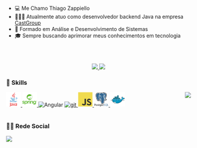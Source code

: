 <div> 
  
- 💻 Me Chamo Thiago Zappiello <br>
- 👩🏽‍💻 Atualmente atuo como desenvolvedor backend Java na empresa [CastGroup](https://www.castgroup.com.br/) <br>
- 📖 Formado em Análise e Desenvolvimento de Sistemas
- 🎓 Sempre buscando aprimorar meus conhecimentos em tecnologia
</div>

<br><br>

<div>
  <a href ="https://github.com/TZappiello">
    <p align="center">
      <img height="150em" src="https://github-readme-stats.vercel.app/api/top-langs/?username=TZappiello&layout=compact&langs_count=7&theme=tokyonight"/>
      <img height="150em" src="http://github-readme-streak-stats.herokuapp.com?user=TZappiello&theme=tokyonight&date_format=j%20M%5B%20Y%5D"/>
     </p>
  </a>
</div>

<div>

  <h3> 🧐 Skills</h3>
  <a href="https://github.com/Tzappiello">
 <a href="https://www.java.com/fr/" target="_blank" rel="noreferrer">
  <img src="https://raw.githubusercontent.com/devicons/devicon/1119b9f84c0290e0f0b38982099a2bd027a48bf1/icons/java/java-original-wordmark.svg" alt="java" width="40" height="40"/> </a>
 
 <a href="https://spring.io/" target="_blank" rel="noreferrer">
  <img src="https://raw.githubusercontent.com/devicons/devicon/1119b9f84c0290e0f0b38982099a2bd027a48bf1/icons/spring/spring-original-wordmark.svg" alt="spring" width="40" height="40"/> </a>
  
<img alt="Angular" height="40" width="40" src="https://brandslogos.com/wp-content/uploads/images/large/angular-icon-logo.png">
 <a href="https://git-scm.com/" target="_blank"> <img src="https://www.vectorlogo.zone/logos/git-scm/git-scm-icon.svg" alt="git" width="40" height="40"/> </a> 
 <a href="https://developer.mozilla.org/en-US/docs/Web/JavaScript" target="_blank"> <img src="https://raw.githubusercontent.com/devicons/devicon/master/icons/javascript/javascript-original.svg" alt="javascript" width="40" height="40"/> </a>
 <a href="https://www.postgresql.org" target="_blank" rel="noreferrer"> <img src="https://raw.githubusercontent.com/devicons/devicon/master/icons/postgresql/postgresql-original-wordmark.svg" alt="postgresql" width="40" height="40"/> </a>
<img alt="Docker" height="40" width="40" src="https://raw.githubusercontent.com/devicons/devicon/master/icons/docker/docker-original.svg">

 <img align="right" height="140" src="https://user-images.githubusercontent.com/86890231/140823979-15e76a25-5868-4b63-933b-f5cb557ea59a.gif">
<br><br>
<h3>👨‍💻 Rede Social</h3>

  <a href="https://www.linkedin.com/in/thiago-zappiello/" target="_blank"><img src="https://img.shields.io/badge/-LinkedIn-%230077B5?style=for-the-badge&logo=linkedin&logoColor=white" target="_blank"></a> 

<br><br>

</div>
